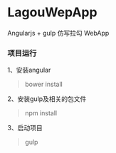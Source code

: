 # LagouWepApp

Angularjs + gulp 仿写拉勾 WebApp

### 项目运行
1、安装angular
> bower install

2、安装gulp及相关的包文件
> npm install

3、启动项目
> gulp